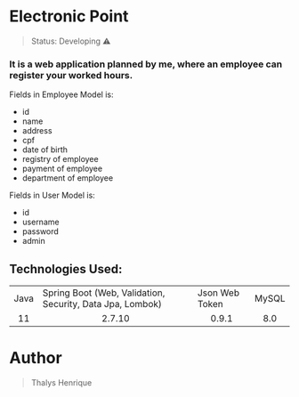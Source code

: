 <h1>Electronic Point</h1>

> Status: Developing ⚠️

### It is a web application planned by me, where an employee can register your worked hours.

Fields in Employee Model is:

+ id
+ name
+ address
+ cpf
+ date of birth
+ registry of employee
+ payment of employee
+ department of employee

Fields in User Model is:

+ id
+ username
+ password
+ admin

## Technologies Used:

<table>
<tr>
  <td>Java</td>
  <td>Spring Boot (Web, Validation, Security, Data Jpa, Lombok)</td>
  <td>Json Web Token</td>
  <td>MySQL</td>
</tr>
<tr>
  <td align="center">11</td>
  <td align="center">2.7.10</td>
  <td align="center">0.9.1</td>
  <td align="center">8.0</td>
</tr>
</table>

# Author

> Thalys Henrique
